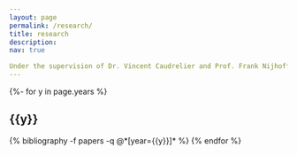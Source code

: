 ```yaml
---
layout: page
permalink: /research/
title: research
description:
nav: true

Under the supervision of Dr. Vincent Caudrelier and Prof. Frank Nijhoff, I am trying to further our understanding of classical integrable theories and develop new methods to study their covariant quantisation. I am particularly interested in tackling the issue of quantising integrable field theories. Much of my work is based in the theory of Lagrangian multiforms, a relatively new framework that captures integrability purely from a variational perspective.
---
```

<!-- _pages/publications.md -->
<div class="publications">

{%- for y in page.years %}
  <h2 class="year">{{y}}</h2>
  {% bibliography -f papers -q @*[year={{y}}]* %}
{% endfor %}

</div>
